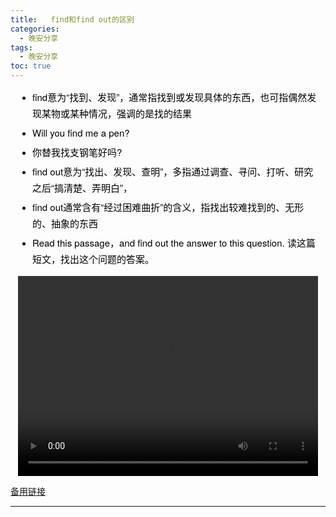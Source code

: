 ```yaml
---
title:   find和find out的区别
categories:
  - 晚安分享
tags:
  - 晚安分享
toc: true 
---
```



<!-- 
- find意为“找到、发现”，通常指找到或发现具体的东西，也可指偶然发现某物或某种情况，强调的是找的结果
- Will you find me a pen?
- 你替我找支钢笔好吗?
- find out意为“找出、发现、查明”，多指通过调查、寻问、打听、研究之后“搞清楚、弄明白”，
- find out通常含有“经过困难曲折”的含义，指找出较难找到的、无形的、抽象的东西
- Read this passage，and find out the answer to this question. 读这篇短文，找出这个问题的答案。 -->

<section id="nice" data-tool="mdnice编辑器" data-website="https://www.mdnice.com" style="font-size: 16px; color: black; padding: 0 10px; line-height: 1.6; word-spacing: 0px; letter-spacing: 0px; word-break: break-word; word-wrap: break-word; text-align: left; font-family: Optima-Regular, Optima, PingFangSC-light, PingFangTC-light, 'PingFang SC', Cambria, Cochin, Georgia, Times, 'Times New Roman', serif;"><ul data-tool="mdnice编辑器" style="margin-top: 8px; margin-bottom: 8px; padding-left: 25px; color: black; list-style-type: disc;">
<li><section style="margin-top: 5px; margin-bottom: 5px; line-height: 26px; text-align: left; color: rgb(1,1,1); font-weight: 500; font-size: 15px; font-family: 'Helvetica Neue', Helvetica, 'Segoe UI', Arial, freesans, sans-serif;">find意为“找到、发现”，通常指找到或发现具体的东西，也可指偶然发现某物或某种情况，强调的是找的结果</section></li><li><section style="margin-top: 5px; margin-bottom: 5px; line-height: 26px; text-align: left; color: rgb(1,1,1); font-weight: 500; font-size: 15px; font-family: 'Helvetica Neue', Helvetica, 'Segoe UI', Arial, freesans, sans-serif;">Will you find me a pen?</section></li><li><section style="margin-top: 5px; margin-bottom: 5px; line-height: 26px; text-align: left; color: rgb(1,1,1); font-weight: 500; font-size: 15px; font-family: 'Helvetica Neue', Helvetica, 'Segoe UI', Arial, freesans, sans-serif;">你替我找支钢笔好吗?</section></li><li><section style="margin-top: 5px; margin-bottom: 5px; line-height: 26px; text-align: left; color: rgb(1,1,1); font-weight: 500; font-size: 15px; font-family: 'Helvetica Neue', Helvetica, 'Segoe UI', Arial, freesans, sans-serif;">find out意为“找出、发现、查明”，多指通过调查、寻问、打听、研究之后“搞清楚、弄明白”，</section></li><li><section style="margin-top: 5px; margin-bottom: 5px; line-height: 26px; text-align: left; color: rgb(1,1,1); font-weight: 500; font-size: 15px; font-family: 'Helvetica Neue', Helvetica, 'Segoe UI', Arial, freesans, sans-serif;">find out通常含有“经过困难曲折”的含义，指找出较难找到的、无形的、抽象的东西</section></li><li><section style="margin-top: 5px; margin-bottom: 5px; line-height: 26px; text-align: left; color: rgb(1,1,1); font-weight: 500; font-size: 15px; font-family: 'Helvetica Neue', Helvetica, 'Segoe UI', Arial, freesans, sans-serif;">Read this passage，and find out the answer to this question. 读这篇短文，找出这个问题的答案。</section></li></ul>
</section>


<p style="text-align:center">
   <video width="480" height="320" controls>
       <source src="/video/72.mp4">
   </video>
</p>
 <p><a href="/video/72.mp4">备用链接</a></p>
 
---





